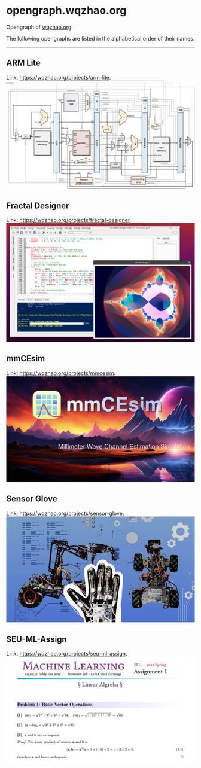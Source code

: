 # opengraph.wqzhao.org
Opengraph of [wqzhao.org](https://wqzhao.org).

The following opengraphs are listed in the alphabetical order of their names.
***

## ARM Lite
Link: https://wqzhao.org/projects/arm-lite.
![ARM Lite](arm-lite.png)

## Fractal Designer
Link: https://wqzhao.org/projects/fractal-designer.
![Fractal Designer](fractal-designer.png)

## mmCEsim
Link: https://wqzhao.org/projects/mmcesim.
![mmCEsim](mmcesim.png)

## Sensor Glove
Link: https://wqzhao.org/projects/sensor-glove.
![Sensor Glove](sensor-glove.png)

## SEU-ML-Assign
Link: https://wqzhao.org/projects/seu-ml-assign.
![SEU-ML-Assign](seu-ml-assign.png)
